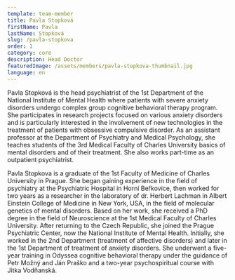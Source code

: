```yaml
---
template: team-member
title: Pavla Stopková
firstName: Pavla
lastName: Stopková
slug: /pavla-stopkova
order: 1
category: core
description: Head Doctor
featuredImage: /assets/members/pavla-stopkova-thumbnail.jpg
language: en
---
```


Pavla Stopková is the head psychiatrist of the 1st Department of the National Institute of Mental Health where patients with severe anxiety disorders undergo complex group cognitive behavioral therapy program. She participates in research projects focused on various anxiety disorders and is particularly interested in the involvement of new technologies in the treatment of patients with obsessive compulsive disorder. As an assistant professor at the Department of Psychiatry and Medical Psychology, she teaches students of the 3rd Medical Faculty of Charles University basics of mental disorders and of their treatment. She also works part-time as an outpatient psychiatrist.

Pavla Stopkova is a graduate of the 1st Faculty of Medicine of Charles University in Prague. She began gaining experience in the field of psychiatry at the Psychiatric Hospital in Horní Beřkovice, then worked for two years as a researcher in the laboratory of dr. Herbert Lachman in Albert Einstein College of Medicine in New York, USA, in the field of molecular genetics of mental disorders. Based on her work, she received a PhD degree in the field of Neuroscience at the 1st Medical Faculty of Charles University. After returning to the Czech Republic, she joined the Prague Psychiatric Center, now the National Institute of Mental Health. Initially, she worked in the 2nd Department (treatment of affective disorders) and later in the 1st Department of treatment of anxiety disorders. She underwent a five-year training in Odyssea cognitive behavioral therapy under the guidance of Petr Možný and Ján Praško and a two-year psychospiritual course with Jitka Vodňanská.